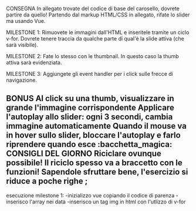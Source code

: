 CONSEGNA
In allegato trovate del codice di base del carosello, dovrete partire da quello! 
Partendo dal markup HTML/CSS in allegato, rifate lo slider ma usando Vue.


 MILESTONE 1:
Rimuovete le immagini dall'HTML e inseritele tramite un ciclo v-for.
Dovrete tenere traccia da qualche parte di qual'è la slide attiva (che sarà visibile).


 MILESTONE 2:
Fate lo stesso con le thumbnail. In questo caso la thumb attiva sarà evidenziata.


 MILESTONE 3:
Aggiungete gli event handler per i click sulle frecce di navigazione.


 BONUS
Al click su una thumb, visualizzare in grande l'immagine corrispondente
Applicare l'autoplay allo slider: ogni 3 secondi, cambia immagine automaticamente
Quando il mouse va in hover sullo slider, bloccare l'autoplay e farlo riprendere quando esce
:bacchetta_magica: CONSIGLI DEL GIORNO
Riciclare ovunque possibile!
Il riciclo spesso va a braccetto con le funzioni! Sapendole sfruttare bene, l'esercizio si riduce a poche righe ;
------------------------------
esecuzione milestone 1:
-inizializzo vue copiando il codice di parenza
-inserisco l'array nei data
-inserisco un tag img in html con l'utlizzo di v-for
